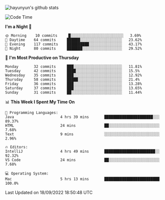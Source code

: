 
![hayunyun's github stats](https://github-readme-stats.vercel.app/api?username=hayunyun&show_icons=true)


<!--START_SECTION:waka-->
![Code Time](http://img.shields.io/badge/Code%20Time-450%20hrs%2019%20mins-blue)

**I'm a Night 🦉** 

```text
🌞 Morning    10 commits     █░░░░░░░░░░░░░░░░░░░░░░░░   3.69% 
🌆 Daytime    64 commits     ██████░░░░░░░░░░░░░░░░░░░   23.62% 
🌃 Evening    117 commits    ██████████░░░░░░░░░░░░░░░   43.17% 
🌙 Night      80 commits     ███████░░░░░░░░░░░░░░░░░░   29.52%

```
📅 **I'm Most Productive on Thursday** 

```text
Monday       32 commits     ███░░░░░░░░░░░░░░░░░░░░░░   11.81% 
Tuesday      42 commits     ████░░░░░░░░░░░░░░░░░░░░░   15.5% 
Wednesday    35 commits     ███░░░░░░░░░░░░░░░░░░░░░░   12.92% 
Thursday     58 commits     █████░░░░░░░░░░░░░░░░░░░░   21.4% 
Friday       36 commits     ███░░░░░░░░░░░░░░░░░░░░░░   13.28% 
Saturday     37 commits     ███░░░░░░░░░░░░░░░░░░░░░░   13.65% 
Sunday       31 commits     ██░░░░░░░░░░░░░░░░░░░░░░░   11.44%

```


📊 **This Week I Spent My Time On** 

```text
💬 Programming Languages: 
Java                     4 hrs 39 mins       ██████████████████████░░░   89.37% 
HTML                     24 mins             ██░░░░░░░░░░░░░░░░░░░░░░░   7.68% 
Text                     9 mins              ░░░░░░░░░░░░░░░░░░░░░░░░░   2.96%

🔥 Editors: 
IntelliJ                 4 hrs 49 mins       ███████████████████████░░   92.32% 
VS Code                  24 mins             ██░░░░░░░░░░░░░░░░░░░░░░░   7.68%

💻 Operating System: 
Mac                      5 hrs 13 mins       █████████████████████████   100.0%

```


 Last Updated on 18/09/2022 18:50:48 UTC
<!--END_SECTION:waka-->

<!--
**hayunyun/hayunyun** is a ✨ _special_ ✨ repository because its `README.md` (this file) appears on your GitHub profile.

Here are some ideas to get you started:

- 🔭 I’m currently working on ...
- 🌱 I’m currently learning ...
- 👯 I’m looking to collaborate on ...
- 🤔 I’m looking for help with ...
- 💬 Ask me about ...
- 📫 How to reach me: ...
- 😄 Pronouns: ...
- ⚡ Fun fact: ...
-->
